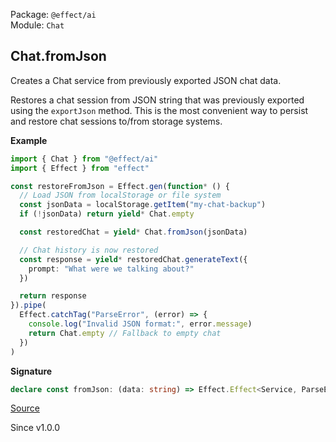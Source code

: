 Package: `@effect/ai`<br />
Module: `Chat`<br />

## Chat.fromJson

Creates a Chat service from previously exported JSON chat data.

Restores a chat session from JSON string that was previously exported
using the `exportJson` method. This is the most convenient way to
persist and restore chat sessions to/from storage systems.

**Example**

```ts
import { Chat } from "@effect/ai"
import { Effect } from "effect"

const restoreFromJson = Effect.gen(function* () {
  // Load JSON from localStorage or file system
  const jsonData = localStorage.getItem("my-chat-backup")
  if (!jsonData) return yield* Chat.empty

  const restoredChat = yield* Chat.fromJson(jsonData)

  // Chat history is now restored
  const response = yield* restoredChat.generateText({
    prompt: "What were we talking about?"
  })

  return response
}).pipe(
  Effect.catchTag("ParseError", (error) => {
    console.log("Invalid JSON format:", error.message)
    return Chat.empty // Fallback to empty chat
  })
)
```

**Signature**

```ts
declare const fromJson: (data: string) => Effect.Effect<Service, ParseError, LanguageModel.LanguageModel>
```

[Source](https://github.com/Effect-TS/effect/tree/main/packages/ai/ai/src/Chat.ts#L576)

Since v1.0.0